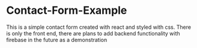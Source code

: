 # Contact-Form-Example
This is a simple contact form created with react and styled with css. 
There is only the front end, there are plans to add backend functionality with firebase in the future as a demonstration
